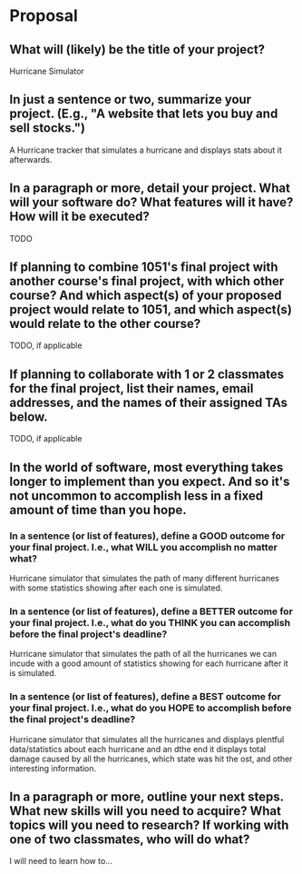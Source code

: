 # Proposal

## What will (likely) be the title of your project?

Hurricane Simulator

## In just a sentence or two, summarize your project. (E.g., "A website that lets you buy and sell stocks.")

A Hurricane tracker that simulates a hurricane and displays stats about it afterwards.

## In a paragraph or more, detail your project. What will your software do? What features will it have? How will it be executed?

TODO

## If planning to combine 1051's final project with another course's final project, with which other course? And which aspect(s) of your proposed project would relate to 1051, and which aspect(s) would relate to the other course?

TODO, if applicable

## If planning to collaborate with 1 or 2 classmates for the final project, list their names, email addresses, and the names of their assigned TAs below.

TODO, if applicable

## In the world of software, most everything takes longer to implement than you expect. And so it's not uncommon to accomplish less in a fixed amount of time than you hope.

### In a sentence (or list of features), define a GOOD outcome for your final project. I.e., what WILL you accomplish no matter what?

Hurricane simulator that simulates the path of many different hurricanes with some statistics showing after each one is simulated.

### In a sentence (or list of features), define a BETTER outcome for your final project. I.e., what do you THINK you can accomplish before the final project's deadline?

Hurricane simulator that simulates the path of all the hurricanes we can incude with a good amount of statistics showing for each hurricane after it is simulated.

### In a sentence (or list of features), define a BEST outcome for your final project. I.e., what do you HOPE to accomplish before the final project's deadline?

Hurricane simulator that simulates all the hurricanes and displays plentful data/statistics about each hurricane and an dthe end it displays total damage caused by all the hurricanes, which state was hit the ost, and other interesting information.

## In a paragraph or more, outline your next steps. What new skills will you need to acquire? What topics will you need to research? If working with one of two classmates, who will do what?

I will need to learn how to...
